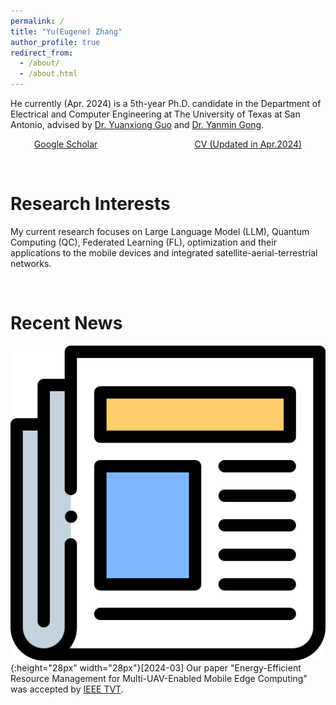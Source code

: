 ```yaml
---
permalink: /
title: "Yu(Eugene) Zhang"
author_profile: true
redirect_from: 
  - /about/
  - /about.html
---
```


He currently (Apr. 2024) is a 5th-year Ph.D. candidate in the Department of Electrical and Computer Engineering at The University of Texas at San Antonio, advised by [Dr. Yuanxiong Guo](https://guoyuanxiong.github.io) and [Dr. Yanmin Gong](https://yanmingong.github.io). 

<div style="display: flex; justify-content: space-around; align-items: center;">
  <!-- First button linking to Stack Overflow -->
<a href="https://scholar.google.com/citations?hl=en&user=p6z9Id4AAAAJ" class="btn btn--x-large" target="_blank">Google Scholar</a>
 &nbsp; 
  <!-- Second button linking to GitHub -->
<a href="https://yu-zhang-eugene.github.io/files/paper1.pdf" class="btn btn--x-large" target="_blank">CV (Updated in Apr.2024)</a>
</div>

<p>&nbsp;</p>


Research Interests
======

My current research focuses on Large Language Model (LLM), Quantum Computing (QC), Federated Learning (FL), optimization and their applications to the mobile devices and integrated satellite-aerial-terrestrial networks.

<p>&nbsp;</p>


Recent News
======

![news](/images/newspaper.png){:height="28px" width="28px"}[2024-03] Our paper "Energy-Efficient Resource Management for Multi-UAV-Enabled Mobile Edge Computing" was accepted by [IEEE TVT](https://ieeexplore.ieee.org/xpl/RecentIssue.jsp?punumber=25).
